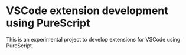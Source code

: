 # VSCode extension development using PureScript

This is an experimental project to develop extensions for VSCode using PureScript.


